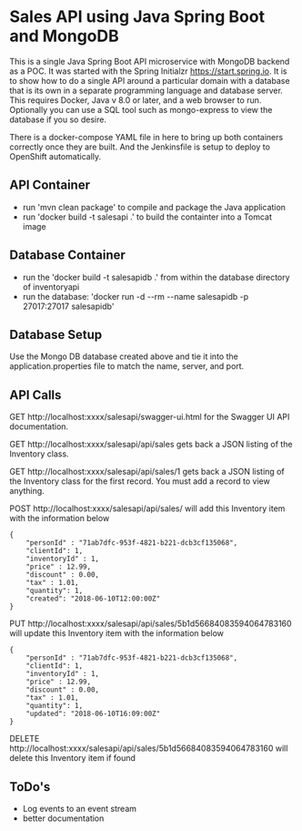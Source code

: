 # Sales API using Java Spring Boot and MongoDB
This is a single Java Spring Boot API microservice with MongoDB backend as a POC. It was started with the Spring Initialzr https://start.spring.io.  It is to show how to do a single API around a particular domain with a database that is its own in a separate programming language and database server. This requires Docker, Java v 8.0 or later, and a web browser to run. Optionally you can use a SQL tool such as mongo-express to view the database if you so desire.

There is a docker-compose YAML file in here to bring up both containers correctly once they are built. And the Jenkinsfile is setup to deploy to OpenShift automatically.

## API Container
* run 'mvn clean package' to compile and package the Java application
* run 'docker build -t salesapi .' to build the containter into a Tomcat image

## Database Container
* run the 'docker build -t salesapidb .' from within the database directory of inventoryapi
* run the database: 'docker run -d --rm --name salesapidb -p 27017:27017 salesapidb'

## Database Setup
Use the Mongo DB database created above and tie it into the application.properties file to match the name, server, and port.

## API Calls

GET http://localhost:xxxx/salesapi/swagger-ui.html for the Swagger UI API documentation.

GET http://localhost:xxxx/salesapi/api/sales gets back a JSON listing of the Inventory class.

GET http://localhost:xxxx/salesapi/api/sales/1 gets back a JSON listing of the Inventory class for the first record. You must add a record to view anything.

POST http://localhost:xxxx/salesapi/api/sales/ will add this Inventory item with the information below
```
{
	"personId" : "71ab7dfc-953f-4821-b221-dcb3cf135068",
    "clientId": 1,
    "inventoryId" : 1,
    "price" : 12.99,
    "discount" : 0.00,
    "tax" : 1.01,
    "quantity": 1,
    "created": "2018-06-10T12:00:00Z"
}
```
PUT http://localhost:xxxx/salesapi/api/sales/5b1d56684083594064783160 will update this Inventory item with the information below
```
{
	"personId" : "71ab7dfc-953f-4821-b221-dcb3cf135068",
    "clientId": 1,
    "inventoryId" : 1,
    "price" : 12.99,
    "discount" : 0.00,
    "tax" : 1.01,
    "quantity": 1,
    "updated": "2018-06-10T16:09:00Z"
}
```
DELETE http://localhost:xxxx/salesapi/api/sales/5b1d56684083594064783160 will delete this Inventory item if found

## ToDo's

* Log events to an event stream
* better documentation
